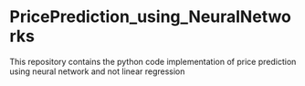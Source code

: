 # PricePrediction_using_NeuralNetworks
This repository contains the python code implementation of price prediction using neural network and not  linear regression
